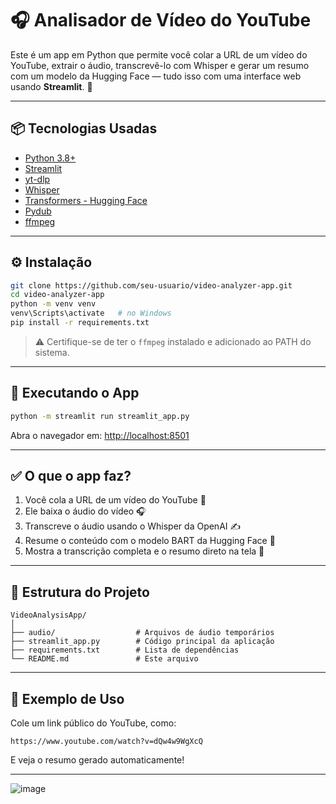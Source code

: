 # 🎧 Analisador de Vídeo do YouTube

Este é um app em Python que permite você colar a URL de um vídeo do YouTube, extrair o áudio, transcrevê-lo com Whisper e gerar um resumo com um modelo da 
Hugging Face — tudo isso com uma interface web usando **Streamlit**. 🚀

---

## 📦 Tecnologias Usadas

- [Python 3.8+](https://www.python.org/)
- [Streamlit](https://streamlit.io/)
- [yt-dlp](https://github.com/yt-dlp/yt-dlp)
- [Whisper](https://github.com/openai/whisper)
- [Transformers - Hugging Face](https://huggingface.co/)
- [Pydub](https://github.com/jiaaro/pydub)
- [ffmpeg](https://ffmpeg.org/)

---

## ⚙️ Instalação

```bash
git clone https://github.com/seu-usuario/video-analyzer-app.git
cd video-analyzer-app
python -m venv venv
venv\Scripts\activate   # no Windows
pip install -r requirements.txt
```

> ⚠️ Certifique-se de ter o `ffmpeg` instalado e adicionado ao PATH do sistema.

---

## 🧠 Executando o App

```bash
python -m streamlit run streamlit_app.py
```

Abra o navegador em: [http://localhost:8501](http://localhost:8501)

---

## ✅ O que o app faz?

1. Você cola a URL de um vídeo do YouTube 🎥  
2. Ele baixa o áudio do vídeo 🎧  
3. Transcreve o áudio usando o Whisper da OpenAI ✍️  
4. Resume o conteúdo com o modelo BART da Hugging Face 📌  
5. Mostra a transcrição completa e o resumo direto na tela 💬

---

## 📁 Estrutura do Projeto

```
VideoAnalysisApp/
│
├── audio/                  # Arquivos de áudio temporários
├── streamlit_app.py        # Código principal da aplicação
├── requirements.txt        # Lista de dependências
└── README.md               # Este arquivo
```

---

## 📌 Exemplo de Uso

Cole um link público do YouTube, como:

```
https://www.youtube.com/watch?v=dQw4w9WgXcQ
```

E veja o resumo gerado automaticamente!

---

![image](https://github.com/user-attachments/assets/d81f8879-7f30-492f-81e9-a963fc4f0ec0)

